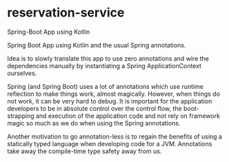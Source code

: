 # reservation-service
Spring-Boot App using Kotlin

Spring Boot App using Kotlin and the usual Spring annotations.

Idea is to slowly translate this app to use zero annotations and wire the dependencies manually by instantiating 
a Spring ApplicationContext ourselves.

Spring (and Spring Boot) uses a lot of annotations which use runtime reflection to make things work, almost magically.
However, when things do not work, it can be very hard to debug. It is important for the application developers to be in 
absolute control over the control flow, the boot-strapping and execution of the application code and not rely on 
framework magic so much as we do when using the Spring annotations.

Another motivation to go annotation-less is to regain the benefits of using a statically typed language when 
developing code for a JVM. Annotations take away the compile-time type safety away from us.
